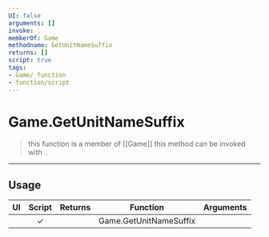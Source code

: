 ```yaml
---
UI: false
arguments: []
invoke: .
memberOf: Game
methodname: GetUnitNameSuffix
returns: []
script: true
tags:
- Game/_function
- function/script
---
```

# Game.GetUnitNameSuffix
> this function is a member of [[Game]]
> this method can be invoked with `.`
-----
## Usage
|  UI | Script | Returns | Function | Arguments |
|:---:|:------:|-------:|:--------:|:---------|
| |✓||Game.GetUnitNameSuffix||
